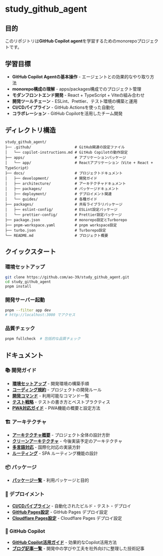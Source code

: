 # study_github_agent

## 目的

このリポジトリは**GitHub Copilot agent**を学習するためのmonorepoプロジェクトです。

## 学習目標

- **GitHub Copilot Agentの基本操作** - エージェントとの効果的なやり取り方法
- **monorepo構成の理解** - apps/packages構成でのプロジェクト管理
- **モダンフロントエンド開発** - React + TypeScript + Viteの組み合わせ
- **開発ツールチェーン** - ESLint、Prettier、テスト環境の構築と運用
- **CI/CDパイプライン** - GitHub Actionsを使った自動化
- **コラボレーション** - GitHub Copilotを活用したチーム開発

## ディレクトリ構造

```
study_github_agent/
├── .github/                    # GitHub関連の設定ファイル
│   └── copilot-instructions.md # GitHub Copilotの動作設定
├── apps/                       # アプリケーションパッケージ
│   └── app/                    # Reactアプリケーション（Vite + React + TypeScript）
├── docs/                       # プロジェクトドキュメント
│   ├── development/            # 開発ガイド
│   ├── architecture/           # アーキテクチャドキュメント
│   ├── packages/               # パッケージドキュメント
│   ├── deployment/             # デプロイメント関連
│   └── guides/                 # 各種ガイド
├── packages/                   # 共有ライブラリパッケージ
│   ├── eslint-config/          # ESLint設定パッケージ
│   └── prettier-config/        # Prettier設定パッケージ
├── package.json                # monorepo設定とTurborepo
├── pnpm-workspace.yaml         # pnpm workspace設定
├── turbo.json                  # Turborepo設定
└── README.md                   # プロジェクト概要
```

## クイックスタート

### 環境セットアップ
```bash
git clone https://github.com/ao-39/study_github_agent.git
cd study_github_agent
pnpm install
```

### 開発サーバー起動
```bash
pnpm --filter app dev
# http://localhost:3000 でアクセス
```

### 品質チェック
```bash
pnpm fullcheck  # 包括的な品質チェック
```

## ドキュメント

### 📚 開発ガイド
- **[環境セットアップ](docs/development/getting-started.md)** - 開発環境の構築手順
- **[コーディング規約](docs/development/coding-standards.md)** - プロジェクトの開発ルール
- **[開発コマンド](docs/development/commands.md)** - 利用可能なコマンド一覧
- **[テスト戦略](docs/development/testing.md)** - テストの書き方とベストプラクティス
- **[PWA対応ガイド](docs/development/pwa.md)** - PWA機能の概要と設定方法

### 🏗️ アーキテクチャ
- **[アーキテクチャ概要](docs/architecture/overview.md)** - プロジェクト全体の設計方針
- **[クリーンアーキテクチャ](docs/architecture/clean-architecture.md)** - 今後実装予定のアーキテクチャ
- **[多言語対応](docs/architecture/i18n.md)** - 国際化対応の実装方針
- **[ルーティング](docs/architecture/routing.md)** - SPA ルーティング機能の設計

### 📦 パッケージ
- **[パッケージ一覧](docs/packages/overview.md)** - 利用パッケージと目的

### 🚀 デプロイメント
- **[CI/CDパイプライン](docs/deployment/ci-cd.md)** - 自動化されたビルド・テスト・デプロイ
- **[GitHub Pages設定](docs/deployment/github-pages-setup.md)** - GitHub Pages デプロイ設定
- **[Cloudflare Pages設定](docs/deployment/cloudflare-pages-setup.md)** - Cloudflare Pages デプロイ設定

### 🤖 GitHub Copilot
- **[GitHub Copilot活用ガイド](docs/guides/github-copilot.md)** - 効果的なCopilot活用方法
- **[ブログ記事一覧](docs/blog/)** - 開発中の学びや工夫を社外向けに整理した技術記事

